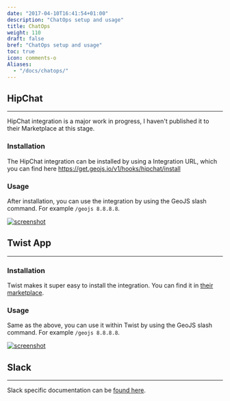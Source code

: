```yaml
---
date: "2017-04-10T16:41:54+01:00"
description: "ChatOps setup and usage"
title: ChatOps
weight: 110
draft: false
bref: "ChatOps setup and usage"
toc: true
icon: comments-o
Aliases:
  - "/docs/chatops/"
---
```


## HipChat
---

HipChat integration is a major work in progress, I haven't published it to their Marketplace at this stage.

### Installation

The HipChat integration can be installed by using a Integration URL, which you can find here https://get.geojs.io/v1/hooks/hipchat/install

### Usage

After installation, you can use the integration by using the GeoJS slash command. For example `/geojs 8.8.8.8`.

<div class="row">
  <div class="screenshot-holder col-xs-6 col-md-3">
    <a href="/img/chatops/hipchat_app_example.png" data-title="HipChat Example" data-toggle="lightbox">
      <img class="img-responsive" src="/img/chatops/hipchat_app_example_thumb.png" alt="screenshot">
    </a>
    <a class="mask" href="/img/chatops/hipchat_app_example.png" data-title="HipChat Example" data-toggle="lightbox">
      <i class="icon fa fa-search-plus"></i>
    </a>
  </div>
</div>

## Twist App
---

### Installation

Twist makes it super easy to install the integration. You can find it in [their marketplace](https://twistapp.com/integrations/install/198_a1a4dc4678cb01d89cdc4533).

### Usage

Same as the above, you can use it within Twist by using the GeoJS slash command. For example `/geojs 8.8.8.8`.

<div class="row">
  <div class="screenshot-holder col-xs-6 col-md-3">
    <a href="/img/chatops/twist_app_example.png" data-title="Twist App Example" data-toggle="lightbox">
      <img class="img-responsive" src="/img/chatops/twist_app_example_thumb.png" alt="screenshot">
    </a>
    <a class="mask" href="/img/chatops/twist_app_example.png" data-title="Twist App Example" data-toggle="lightbox">
      <i class="icon fa fa-search-plus"></i>
    </a>
  </div>
</div>

## Slack <i class="fa fa-slack" aria-hidden="true"></i>
---

Slack specific documentation can be [found here](/docs/chatops/slack/).
